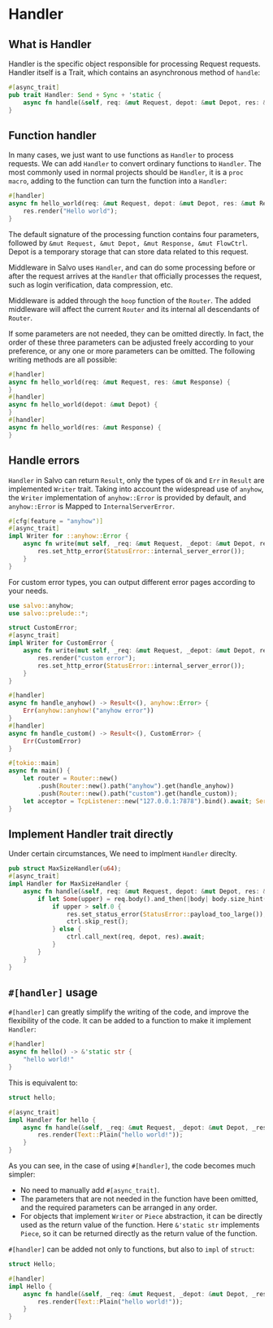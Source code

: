 # Handler

## What is Handler

Handler is the specific object responsible for processing Request requests. Handler itself is a Trait, which contains an asynchronous method of ```handle```: 

```rust
#[async_trait]
pub trait Handler: Send + Sync + 'static {
    async fn handle(&self, req: &mut Request, depot: &mut Depot, res: &mut Response);
}
```

## Function handler

In many cases, we just want to use functions as ```Handler``` to process requests. We can add `Handler` to convert ordinary functions to ```Handler```. The most commonly used in normal projects should be `Handler`, it is a ```proc macro```, adding to the function can turn the function into a ```Handler```: 

```rust
#[handler]
async fn hello_world(req: &mut Request, depot: &mut Depot, res: &mut Response) {
    res.render("Hello world");
}
```

The default signature of the processing function contains four parameters, followed by ```&mut Request, &mut Depot, &mut Response, &mut FlowCtrl```. Depot is a temporary storage that can store data related to this request.

Middleware in Salvo uses ```Handler```, and can do some processing before or after the request arrives at the ```Handler``` that officially processes the request, such as login verification, data compression, etc.

Middleware is added through the ```hoop``` function of the ```Router```. The added middleware will affect the current ```Router``` and its internal all descendants of ```Router```.

If some parameters are not needed, they can be omitted directly. In fact, the order of these three parameters can be adjusted freely according to your preference, or any one or more parameters can be omitted. The following writing methods are all possible:

```rust
#[handler]
async fn hello_world(req: &mut Request, res: &mut Response) {
}
#[handler]
async fn hello_world(depot: &mut Depot) {
}
#[handler]
async fn hello_world(res: &mut Response) {
}
```

## Handle errors

`Handler` in Salvo can return ```Result```, only the types of ```Ok``` and ```Err``` in ```Result``` are implemented ```Writer``` trait. 
Taking into account the widespread use of ```anyhow```, the ```Writer``` implementation of ```anyhow::Error``` is provided by default, and ```anyhow::Error``` is Mapped to ```InternalServerError```. 

```rust
#[cfg(feature = "anyhow")]
#[async_trait]
impl Writer for ::anyhow::Error {
    async fn write(mut self, _req: &mut Request, _depot: &mut Depot, res: &mut Response) {
        res.set_http_error(StatusError::internal_server_error());
    }
}
```

For custom error types, you can output different error pages according to your needs. 

```rust
use salvo::anyhow;
use salvo::prelude::*;

struct CustomError;
#[async_trait]
impl Writer for CustomError {
    async fn write(mut self, _req: &mut Request, _depot: &mut Depot, res: &mut Response) {
        res.render("custom error");
        res.set_http_error(StatusError::internal_server_error());
    }
}

#[handler]
async fn handle_anyhow() -> Result<(), anyhow::Error> {
    Err(anyhow::anyhow!("anyhow error"))
}
#[handler]
async fn handle_custom() -> Result<(), CustomError> {
    Err(CustomError)
}

#[tokio::main]
async fn main() {
    let router = Router::new()
        .push(Router::new().path("anyhow").get(handle_anyhow))
        .push(Router::new().path("custom").get(handle_custom));
    let acceptor = TcpListener::new("127.0.0.1:7878").bind().await; Server::new(acceptor).serve(router).await;
}
```

## Implement Handler trait directly

Under certain circumstances, We need to implment ```Handler``` direclty.

```rust
pub struct MaxSizeHandler(u64);
#[async_trait]
impl Handler for MaxSizeHandler {
    async fn handle(&self, req: &mut Request, depot: &mut Depot, res: &mut Response, ctrl: &mut FlowCtrl) {
        if let Some(upper) = req.body().and_then(|body| body.size_hint().upper()) {
            if upper > self.0 {
                res.set_status_error(StatusError::payload_too_large());
                ctrl.skip_rest();
            } else {
                ctrl.call_next(req, depot, res).await;
            }
        }
    }
}
```

## `#[handler]` usage

`#[handler]` can greatly simplify the writing of the code, and improve the flexibility of the code. It can be added to a function to make it implement `Handler`:

```rust
#[handler]
async fn hello() -> &'static str {
    "hello world!"
}
````

This is equivalent to:

```rust
struct hello;

#[async_trait]
impl Handler for hello {
    async fn handle(&self, _req: &mut Request, _depot: &mut Depot, _res: &mut Response) {
        res.render(Text::Plain("hello world!"));
    }
}
````

As you can see, in the case of using `#[handler]`, the code becomes much simpler:
- No need to manually add `#[async_trait]`.
- The parameters that are not needed in the function have been omitted, and the required parameters can be arranged in any order.
- For objects that implement `Writer` or `Piece` abstraction, it can be directly used as the return value of the function. Here `&'static str` implements `Piece`, so it can be returned directly as the return value of the function.

`#[handler]` can be added not only to functions, but also to `impl` of `struct`:

```rust
struct Hello;

#[handler]
impl Hello {
    async fn handle(&self, _req: &mut Request, _depot: &mut Depot, _res: &mut Response) {
        res.render(Text::Plain("hello world!"));
    }
}
````
